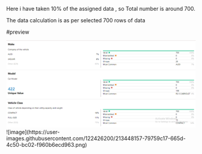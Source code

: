 Here i have taken 10% of the assigned data , so Total number is around 700.

The data calculation is as per selected 700 rows of data

#preview

<img src="public/preview.png">
![image](https://user-images.githubusercontent.com/122426200/213448157-79759c17-665d-4c50-bc02-f960b6ecd963.png)


